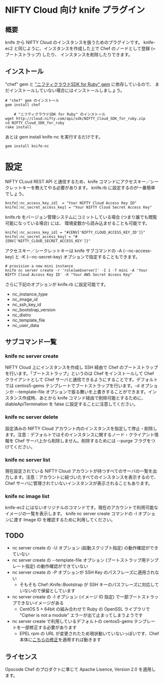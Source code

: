 # NIFTY Cloud 向け knife プラグイン

## 概要

knife から NIFTY Cloud のインスタンスを扱うためのプラグインです。
knife-ec2 と同じように、インスタンスを作成した上で Chef のノードとして登録 (= ブートストラップ) したり、
インスタンスを削除したりできます。

## インストール

"chef" gem と ["ニフティクラウドSDK for Ruby" gem](http://cloud.nifty.com/api/sdk/) に依存しているので、
まだインストールしていない場合にはインストールしましょう。

	# "chef" gem のインストール
	gem install chef

        # "ニフティクラウドSDK for Ruby" のインストール
	wget http://cloud.nifty.com/api/sdk/NIFTY_Cloud_SDK_for_ruby.zip
	cd NIFTY_Cloud_SDK_for_ruby
	rake install

あとは gem install knife-nc を実行するだけです。

	gem install knife-nc

# 設定

NIFTY CLoud REST API と通信するため、knife コマンドにアクセスキー／シークレットキーを教えてやる必要があります。
knife.rb に設定するのが一番簡単でしょう。

	knife[:nc_access_key_id]  = "Your NIFTY Cloud Access Key ID"
	knife[:nc_secret_access_key] = "Your NIFTY Cloud Secret Access Key"

knife.rb をバージョン管理システムにコミットしている場合 (つまり誰でも閲覧可能になっている場合) には、
環境変数から読み込ませることも可能です。

	knife[:nc_access_key_id] = "#{ENV['NIFTY_CLOUD_ACCESS_KEY_ID']}"
	knife[:nc_secret_access_key] = "#{ENV['NIFTY_CLOUD_SECRET_ACCESS_KEY']}"

アクセスキー／シークレットキーは knife サブコマンドの -A (--nc-access-key) と -K (--nc-secret-key) オプションで指定することもできます。

	# provision a new mini instance
	knife nc server create -r 'role[webserver]' -I 1 -T mini -A 'Your NIFTY Cloud Access Key ID' -K "Your AWS Secret Access Key"

さらに下記のオプションが knife.rb に設定可能です。

 * nc_instance_type
 * nc_image_id
 * nc_ssh_key_id
 * nc_bootstrap_version
 * nc_distro
 * nc_template_file
 * nc_user_data

## サブコマンド一覧

### knife nc server create

NIFTY Cloud 上にインスタンスを作成し SSH 経由で Chef のブートストラップを行います。「ブートストラップ」というのは Chef をインストールして Chef クライアントとして Chef サーバと通信できるようにすることです。デフォルトでは centos5-gems テンプレートでブートストラップを行います。-d オプションか --template-file オプションで振る舞いを上書きすることができます。インスタンス作成時、あとから knife コマンド経由で削除可能とするために、diableApiTermination を false に設定することに注意してください。

### knife nc server delete

設定済みの NIFTY Cloud アカウント内のインスタンスを指定して停止・削除します。注意：デフォルトではそのインスタンスに関するノード・クライアント情報を Chef サーバ上から削除しません。削除するためには --purge フラグをつけてください。

### knife nc server list

現在設定されている NIFTY Cloud アカウントが持つすべてのサーバの一覧を出力します。注意：アカウントに紐づいたすべてのインスタンスを表示するので、Chef サーバに管理されていないインスタンスが表示されることもあります。

### knife nc image list

knife-ec2 にはないオリジナルのコマンドです。現在のアカウントで利用可能なイメージの一覧を表示します。
knife nc server create コマンドの -I オプションに渡す Image ID を確認するために利用してください。

## TODO

 * nc server create の -U オプション (起動スクリプト指定) の動作確認ができていない
 * nc server create の --template-file オプション (ブートストラップ用テンプレート指定) の動作確認ができていない
 * nc server create の -P オプションが SSH Key のパスフレーズに適用されない
   * そもそも Chef::Knife::Bootstrap が SSH キーのパスフレーズに対応していないので保留としています
 * nc server create の -I オプション (イメージ ID 指定) で一部ブートストラップできないイメージがある
   * CentOS 5 + 64bit の組み合わせで Ruby の OpenSSL ライブラリで "Cipher is not a module" エラーが出て止まってしまうようです
 * nc server create で利用しているデフォルトの centos5-gems テンプレートを一部修正する必要があります
   * EPEL rpm の URL が変更されたため現状動いていないっぽいです、Chef 本体に[こちらの修正](https://github.com/vgirnet/chef/commit/62bdc5a7415025555502583cad5f6a6543e7a954)を適用すれば動きます

## ライセンス

Opscode Chef のプロダクトに準じて Apache Lisence, Version 2.0 を適用します。
